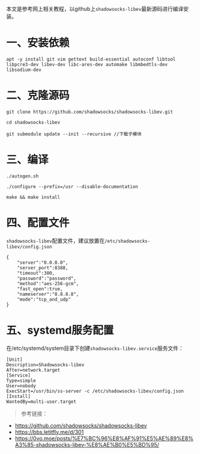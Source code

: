 本文是参考网上相关教程，以github上`shadowsocks-libev`最新源码进行编译安装。
# 一、安装依赖
    
    apt -y install git vim gettext build-essential autoconf libtool libpcre3-dev libev-dev libc-ares-dev automake libmbedtls-dev libsodium-dev
    
# 二、克隆源码
    
    git clone https://github.com/shadowsocks/shadowsocks-libev.git
    
    cd shadowsocks-libev
    
    git submodule update --init --recursive //下载子模块
    
# 三、编译
    
    ./autogen.sh
    
    ./configure --prefix=/usr --disable-documentation
    
    make && make install
    
# 四、配置文件
`shadowsocks-libev`配置文件，建议放置在`/etc/shadowsocks-libev/config.json`

    {
        "server":"0.0.0.0",
        "server_port":8388,
        "timeout":300,
        "password":"password",
        "method":"aes-256-gcm",
        "fast_open":true,
        "nameserver":"8.8.8.8",
        "mode":"tcp_and_udp"
    }
    
# 五、systemd服务配置
在/etc/systemd/system目录下创建`shadowsocks-libev.service`服务文件：
    
    [Unit]
    Description=Shadowsocks-libev
    After=network.target
    [Service]
    Type=simple
    User=nobody
    ExecStart=/usr/bin/ss-server -c /etc/shadowsocks-libev/config.json
    [Install]
    WantedBy=multi-user.target
    
>参考链接：
- https://github.com/shadowsocks/shadowsocks-libev
- https://bbs.letitfly.me/d/301
- https://0vo.moe/posts/%E7%BC%96%E8%AF%91%E5%AE%89%E8%A3%85-shadowsocks-libev-%E8%AE%B0%E5%BD%95/
